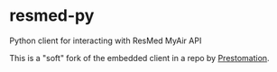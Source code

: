 # resmed-py
Python client for interacting with ResMed MyAir API

This is a "soft" fork of the embedded client in a repo by [Prestomation](https://github.com/prestomation/resmed_myair_sensors/).


